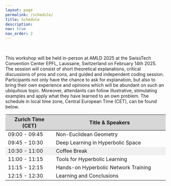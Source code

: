 ```yaml
---
layout: page
permalink: /schedule/
title: Schedule
description: 
nav: true
nav_order: 2
---
```


<br>

<div class="wrapper container mt-5">
<p>
  This workshop will be held in-person at AMLD 2025 at the SwissTech
  Convention Center EPFL, Laussane, Switzerland on February 14th 2025. The
  session will consist of short theoretical explanations, critical discussions
  of pros and cons, and guided and independent coding session. Participants not
  only have the chance to ask for explanation, but also to bring their own
  experience and opinions which will be abundant on such an ubiquitous topic.
  Moreover, attendants can follow illustrative, stimulating examples and apply
  what they have learned to an own problem. The schedule in local time zone,
  Central European Time (CET), can be found below.
</p>

<table class="table" id="standings" style="border-collapse:collapse">
<tr class="header" style="background-color:rgb(215, 215, 215); border-top: 1pt solid white; border-bottom: 1pt solid black;">
        <th style="border-top-left-radius: 10px; width: 30%">Zurich Time (CET)</th>
        <th style="width: 70% border-top-right-radius: 10px;">Title & Speakers</th>
      </tr>
      <tr>
  <tr class="header">
        <td>09:00 - 09:45</td>
        <td>Non-Euclidean Geometry</td>
  </tr>
  <tr class="header">
        <td>09:45 - 10:30</td>
        <td>Deep Learning in Hyperbolic Space</td>
  </tr>

  <tr class="header" style="background-color:rgb(240, 240, 240);">
        <td>10:30 - 11:00</td>
        <td>Coffee Break</td>
  </tr>
  <tr class="header">
        <td>11:00 - 11:15</td>
        <td>Tools for Hyperbolic Learning</td>
  </tr>

  <tr class="header">
        <td>11:15 - 12:15</td>
        <td>Hands-on Hyperbolic Network Training</td>
  </tr>

  <tr class="header">
        <td>12:15 - 12:30</td>
        <td>Learning and Conclusions</td>
  </tr>
